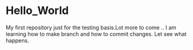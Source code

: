 # Hello_World
My first repository just for the testing basis.Lot more to come ..
I am learning how to make branch and how to commit changes.
Let see  what happens.
